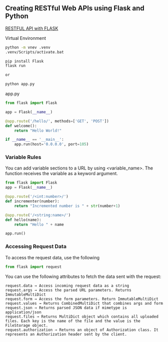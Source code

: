 ## Creating RESTful Web APIs using Flask and Python

[RESTFUL API with FLASK](https://towardsdatascience.com/creating-restful-apis-using-flask-and-python-655bad51b24)

Virtual Environment

```cmd
python -m vnev .venv
.venv/Scripts/activate.bat
```

```cmd
pip install Flask
flask run

or

python app.py
```

app.py

```python
from flask import Flask

app = Flask(__name__)

@app.route('/hello/', methods=['GET', 'POST'])
def welcome():
    return "Hello World!"

if __name__ == '__main__':
    app.run(host='0.0.0.0', port=105)
```

### Variable Rules

You can add variable sections to a URL by using <variable_name>. The function receives the variable as a keyword argument.

```python
from flask import Flask
app = Flask(__name__)

@app.route('/<int:number>/')
def incrementer(number):
    return "Incremented number is " + str(number+1)

@app.route('/<string:name>/')
def hello(name):
    return "Hello " + name

app.run()
```

### Accessing Request Data

To access the request data, use the following

```python
from flask import request
```

You can use the following attributes to fetch the data sent with the request:

```
request.data → Access incoming request data as a string
request.args → Access the parsed URL parameters. Returns ImmutableMultiDict
request.form → Access the form parameters. Return ImmutableMultiDict
request.values → Returns CombinedMultiDict that combines args and form
request.json → Returns parsed JSON data if mimetype is application/json
request.files → Returns MultiDict object which contains all uploaded files. Each key is the name of the file and the value is the FileStorage object.
request.authorization → Returns an object of Authorization class. It represents an Authorization header sent by the client.
```
